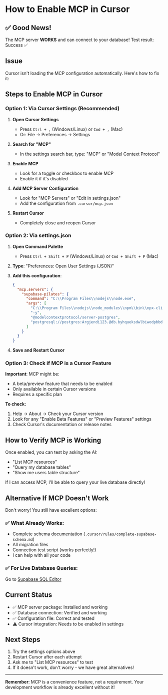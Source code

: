 # How to Enable MCP in Cursor

## ✅ Good News!

The MCP server **WORKS** and can connect to your database! Test result: Success ✅

## Issue

Cursor isn't loading the MCP configuration automatically. Here's how to fix it:

## Steps to Enable MCP in Cursor

### Option 1: Via Cursor Settings (Recommended)

1. **Open Cursor Settings**
   - Press `Ctrl + ,` (Windows/Linux) or `Cmd + ,` (Mac)
   - Or: File → Preferences → Settings

2. **Search for "MCP"**
   - In the settings search bar, type: "MCP" or "Model Context Protocol"

3. **Enable MCP**
   - Look for a toggle or checkbox to enable MCP
   - Enable it if it's disabled

4. **Add MCP Server Configuration**
   - Look for "MCP Servers" or "Edit in settings.json"
   - Add the configuration from `.cursor/mcp.json`

5. **Restart Cursor**
   - Completely close and reopen Cursor

### Option 2: Via settings.json

1. **Open Command Palette**
   - Press `Ctrl + Shift + P` (Windows/Linux) or `Cmd + Shift + P` (Mac)

2. **Type**: "Preferences: Open User Settings (JSON)"

3. **Add this configuration**:
   ```json
   {
     "mcp.servers": {
       "supabase-pilates": {
         "command": "C:\\Program Files\\nodejs\\node.exe",
         "args": [
           "C:\\Program Files\\nodejs\\node_modules\\npm\\bin\\npx-cli.js",
           "-y",
           "@modelcontextprotocol/server-postgres",
           "postgresql://postgres:Argjendi123.@db.byhqueksdwlbiwodpbbd.supabase.co:5432/postgres"
         ]
       }
     }
   }
   ```

4. **Save and Restart Cursor**

### Option 3: Check if MCP is a Cursor Feature

**Important**: MCP might be:
- A beta/preview feature that needs to be enabled
- Only available in certain Cursor versions
- Requires a specific plan

**To check:**
1. Help → About → Check your Cursor version
2. Look for any "Enable Beta Features" or "Preview Features" settings
3. Check Cursor's documentation or release notes

## How to Verify MCP is Working

Once enabled, you can test by asking the AI:
- "List MCP resources"
- "Query my database tables"
- "Show me users table structure"

If I can access MCP, I'll be able to query your live database directly!

## Alternative If MCP Doesn't Work

Don't worry! You still have excellent options:

### ✅ What Already Works:
- Complete schema documentation (`.cursor/rules/complete-supabase-schema.md`)
- All migration files
- Connection test script (works perfectly!)
- I can help with all your code

### ✅ For Live Database Queries:
Go to [Supabase SQL Editor](https://supabase.com/dashboard/project/byhqueksdwlbiwodpbbd/sql/new)

## Current Status

- ✅ MCP server package: Installed and working
- ✅ Database connection: Verified and working
- ✅ Configuration file: Correct and tested
- ⚠️  Cursor integration: Needs to be enabled in settings

## Next Steps

1. Try the settings options above
2. Restart Cursor after each attempt
3. Ask me to "List MCP resources" to test
4. If it doesn't work, don't worry - we have great alternatives!

---

**Remember**: MCP is a convenience feature, not a requirement. Your development workflow is already excellent without it!

